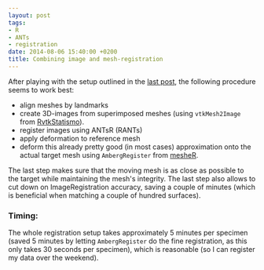 ```yaml
---
layout: post
tags: 
- R 
- ANTs
- registration
date: 2014-08-06 15:40:00 +0200
title: Combining image and mesh-registration
---
```


After playing with the setup outlined in the [last post](/2014/08/04/ants2/), the following procedure seems to work best:

* align meshes by landmarks
* create 3D-images from superimposed meshes (using ```vtkMesh2Image``` from [RvtkStatismo](https://github.com/zarquon42b/RvtkStatismo)).
* register images using ANTsR (RANTs)
* apply deformation to reference mesh
* deform this already pretty good (in most cases) approximation onto the actual target mesh using ```AmbergRegister``` from [mesheR](https://github.com/zarquon42b/mesheR).

The last step makes sure that the moving mesh is as close as possible to the target while maintaining the mesh's integrity. The last step also allows to cut down on ImageRegistration accuracy, saving a couple of minutes (which is beneficial when matching a couple of hundred surfaces).

### Timing:

The whole registration setup takes approximately 5 minutes per specimen (saved 5 minutes by letting ```AmbergRegister``` do the fine registration, as this only takes 30 seconds per specimen), which is reasonable (so I can register my data over the weekend).



